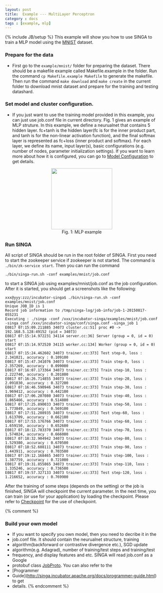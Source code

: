 ```yaml
---
layout: post
title:  Example --- MultiLayer Perceptron
category : docs
tags : [example, mlp]
---
```

{% include JB/setup %}
This example will show you how to use SINGA to train a MLP model using the
[MNIST](http://yann.lecun.com/exdb/mnist/) dataset.

### Prepare for the data
* First go to the `example/mnist/` folder for preparing the dataset. There should be a makefile example called Makefile.example in the folder. Run the command `cp Makefile.example Makefile` to generate the makefile.
Then run the command `make download` and `make create`  in the current folder to download mnist dataset and prepare for the training and testing datashard.

### Set model and cluster configuration.
* If you just want to use the training model provided in this example, you can just use job.conf file in current directory. Fig. 1 gives an example of MLP struture. In this example, we define a neurualnet that contains 5 hidden layer. fc+tanh is the hidden layer(fc is for the inner product part, and tanh is for the non-linear activation function), and the final softmax layer is represented as fc+loss (inner product and softmax). For each layer, we define its name, input layer(s), basic configurations (e.g. number of nodes, parameter initialization settings). If you want to learn more about how it is configured, you can go to [Model Configuration](http://singa.incubator.apache.org/docs/model-config.html) to get details.

<div style = "text-align: center">
<img src = "{{ BASE_PATH }}/assets/image/mlp_example.png" style = "width: 200px"> <br/>Fig. 1: MLP example </img>
</div>

### Run SINGA

All script of SINGA should be run in the root folder of SINGA.  First you need
to start the zookeeper service if zookeeper is not started. The command is
`./bin/zk-service start`.  Then you can run the command

    ./bin/singa-run.sh -conf examples/mnist/job.conf

to start a SINGA job using
examples/mnist/job.conf as the job configuration.  After it is started, you
should get a screenshots like the following:

    xxx@yyy:zzz/incubator-singa$ ./bin/singa-run.sh -conf examples/mnist/job.conf
    Unique JOB_ID is 1
    Record job information to /tmp/singa-log/job-info/job-1-20150817-055231
    Executing : ./singa -conf /xxx/incubator-singa/examples/mnist/job.conf -singa_conf /xxx/incubator-singa/conf/singa.conf -singa_job 1
    E0817 07:15:09.211885 34073 cluster.cc:51] proc #0 -> 192.168.5.128:49152 (pid = 34073)
    E0817 07:15:14.972231 34114 server.cc:36] Server (group = 0, id = 0) start
    E0817 07:15:14.972520 34115 worker.cc:134] Worker (group = 0, id = 0) start
    E0817 07:15:24.462602 34073 trainer.cc:373] Test step-0, loss : 2.341021, accuracy : 0.109100
    E0817 07:15:47.341076 34073 trainer.cc:373] Train step-0, loss : 2.357269, accuracy : 0.099000
    E0817 07:16:07.173364 34073 trainer.cc:373] Train step-10, loss : 2.222740, accuracy : 0.201800
    E0817 07:16:26.714855 34073 trainer.cc:373] Train step-20, loss : 2.091030, accuracy : 0.327200
    E0817 07:16:46.590946 34073 trainer.cc:373] Train step-30, loss : 1.969412, accuracy : 0.442100
    E0817 07:17:06.207080 34073 trainer.cc:373] Train step-40, loss : 1.865466, accuracy : 0.514800
    E0817 07:17:25.890033 34073 trainer.cc:373] Train step-50, loss : 1.773849, accuracy : 0.569100
    E0817 07:17:51.208935 34073 trainer.cc:373] Test step-60, loss : 1.613709, accuracy : 0.662100
    E0817 07:17:53.176766 34073 trainer.cc:373] Train step-60, loss : 1.659150, accuracy : 0.652600
    E0817 07:18:12.783370 34073 trainer.cc:373] Train step-70, loss : 1.574024, accuracy : 0.666000
    E0817 07:18:32.904942 34073 trainer.cc:373] Train step-80, loss : 1.529380, accuracy : 0.670500
    E0817 07:18:52.608111 34073 trainer.cc:373] Train step-90, loss : 1.443911, accuracy : 0.703500
    E0817 07:19:12.168465 34073 trainer.cc:373] Train step-100, loss : 1.387759, accuracy : 0.721000
    E0817 07:19:31.855865 34073 trainer.cc:373] Train step-110, loss : 1.335246, accuracy : 0.736500
    E0817 07:19:57.327133 34073 trainer.cc:373] Test step-120, loss : 1.216652, accuracy : 0.769900

After the training of some steps (depends on the setting) or the job is
finished, SINGA will checkpoint the current parameter. In the next time, you
can train (or use for your application) by loading the checkpoint. Please refer
to [Checkpoint]() for the
use of checkpoint.

{% comment %}

### Build your own model
* If you want to specify you own model, then you need to decribe  it in the
* job.conf file. It should contain the neurualnet structure, training
* algorithm(backforward or contrastive divergence etc.), SGD update
* algorithm(e.g. Adagrad), number of training/test steps and training/test
* frequency, and display features and etc. SINGA will read job.conf as a Google
* protobuf class [JobProto](../src/proto/job.proto). You can also refer to the
* [Programmer
* Guide](http://singa.incubator.apache.org/docs/programmer-guide.html) to get
* details.
{% endcomment %}
